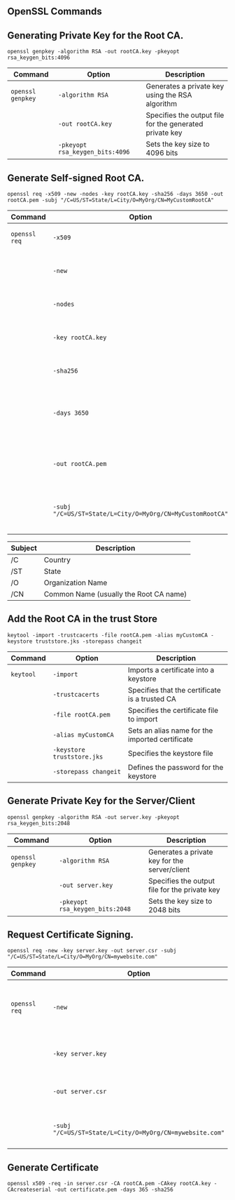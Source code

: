 ## OpenSSL Commands

## Generating Private Key for the Root CA.
```openssl genpkey -algorithm RSA -out rootCA.key -pkeyopt rsa_keygen_bits:4096```

| Command | Option | Description |
|---------|--------|-------------|
| `openssl genpkey` | `-algorithm RSA` | Generates a private key using the RSA algorithm |
|  | `-out rootCA.key` | Specifies the output file for the generated private key |
|  | `-pkeyopt rsa_keygen_bits:4096` | Sets the key size to 4096 bits |

## Generate Self-signed Root CA.
```openssl req -x509 -new -nodes -key rootCA.key -sha256 -days 3650 -out rootCA.pem -subj "/C=US/ST=State/L=City/O=MyOrg/CN=MyCustomRootCA"```

| Command | Option | Description |
|---------|--------|-------------|
| `openssl req` | `-x509` | Creates a self-signed certificate |
|  | `-new` | Generates a new certificate request |
|  | `-nodes` | Does not encrypt the private key |
|  | `-key rootCA.key` | Specifies the private key to use for signing |
|  | `-sha256` | Uses SHA-256 for hashing |
|  | `-days 3650` | Sets the certificate validity period to 3650 days (10 years) |
|  | `-out rootCA.pem` | Specifies the output file for the root CA certificate |
|  | `-subj "/C=US/ST=State/L=City/O=MyOrg/CN=MyCustomRootCA"` | Defines the subject details of the certificate |

|Subject|Description|
|----------|----------|
|/C|Country|
|/ST|State|
|/O|Organization Name|
|/CN| Common Name (usually the Root CA name)|

## Add the Root CA in the trust Store
```keytool -import -trustcacerts -file rootCA.pem -alias myCustomCA -keystore truststore.jks -storepass changeit```

| Command | Option | Description |
|---------|--------|-------------|
| `keytool` | `-import` | Imports a certificate into a keystore |
|  | `-trustcacerts` | Specifies that the certificate is a trusted CA |
|  | `-file rootCA.pem` | Specifies the certificate file to import |
|  | `-alias myCustomCA` | Sets an alias name for the imported certificate |
|  | `-keystore truststore.jks` | Specifies the keystore file |
|  | `-storepass changeit` | Defines the password for the keystore |

## Generate Private Key for the Server/Client
```openssl genpkey -algorithm RSA -out server.key -pkeyopt rsa_keygen_bits:2048```

| Command | Option | Description |
|---------|--------|-------------|
| `openssl genpkey` | `-algorithm RSA` | Generates a private key for the server/client |
|  | `-out server.key` | Specifies the output file for the private key |
|  | `-pkeyopt rsa_keygen_bits:2048` | Sets the key size to 2048 bits |

## Request Certificate Signing.
```openssl req -new -key server.key -out server.csr -subj "/C=US/ST=State/L=City/O=MyOrg/CN=mywebsite.com"```

| Command | Option | Description |
|---------|--------|-------------|
| `openssl req` | `-new` | Creates a new certificate signing request (CSR) |
|  | `-key server.key` | Specifies the private key for the CSR |
|  | `-out server.csr` | Specifies the output file for the CSR |
|  | `-subj "/C=US/ST=State/L=City/O=MyOrg/CN=mywebsite.com"` | Defines the subject details for the CSR |

## Generate Certificate
```openssl x509 -req -in server.csr -CA rootCA.pem -CAkey rootCA.key -CAcreateserial -out certificate.pem -days 365 -sha256```
